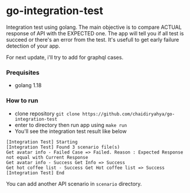 # go-integration-test
Integration test using golang. The main objective is to compare ACTUAL response of API with the EXPECTED one. The app will tell you if all test is succeed or there's an error from the test. It's usefull to get early failure detection of your app.

For next update, i'll try to add for graphql cases.

### Prequisites
- golang 1.18

### How to run
- clone repository `git clone https://github.com/chaidiryahya/go-integration-test`
- enter to directory then run app using `make run`
- You'll see the integration test result like below
```
[Integration Test] Starting
[Integration Test] Found 3 scenario file(s)
Get avatar info - Failed Case => Failed. Reason : Expected Response not equal with Current Response
Get avatar info - Success Get Info => Success
Get hot coffee list - Success Get Hot coffee list => Success
[Integration Test] End
```

You can add another API scenario in `scenario` directory.
